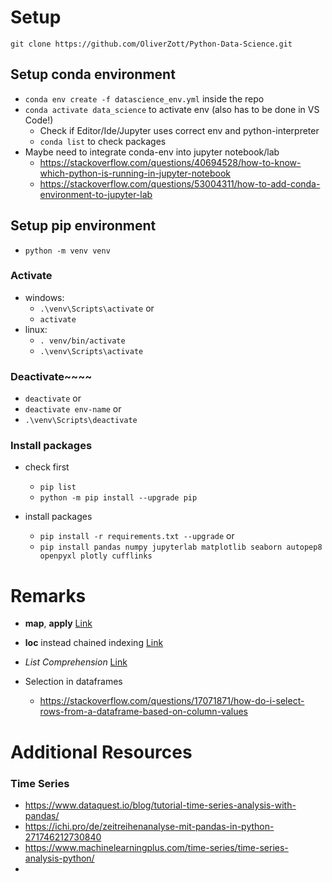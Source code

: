 # Setup

`git clone https://github.com/OliverZott/Python-Data-Science.git`

## Setup conda environment

- `conda env create -f datascience_env.yml` inside the repo
- `conda activate data_science` to activate env (also has to be done in VS Code!)
    - Check if Editor/Ide/Jupyter uses correct env and python-interpreter
    - `conda list` to check packages
- Maybe need to integrate conda-env into jupyter notebook/lab
    - https://stackoverflow.com/questions/40694528/how-to-know-which-python-is-running-in-jupyter-notebook
    - https://stackoverflow.com/questions/53004311/how-to-add-conda-environment-to-jupyter-lab

## Setup pip environment

- `python -m venv venv`

### Activate

- windows:
    - `.\venv\Scripts\activate` or
    - `activate`
- linux:
    - `. venv/bin/activate`
    - `.\venv\Scripts\activate`

### Deactivate~~~~

- `deactivate` or
- `deactivate env-name` or
- `.\venv\Scripts\deactivate`

### Install packages

- check first
    - `pip list`
    - `python -m pip install --upgrade pip`

- install packages
    - `pip install -r requirements.txt --upgrade` or
    - `pip install pandas numpy jupyterlab matplotlib seaborn autopep8 openpyxl plotly cufflinks`

# Remarks
- **map**, **apply** [Link](https://stackoverflow.com/questions/19798153/difference-between-map-applymap-and-apply-methods-in-pandas)
- **loc** instead chained indexing [Link](https://stackoverflow.com/questions/13842088/set-value-for-particular-cell-in-pandas-dataframe-using-index)
- *List Comprehension* [Link](https://www.w3schools.com/python/python_lists_comprehension.asp)

- Selection in dataframes
    - https://stackoverflow.com/questions/17071871/how-do-i-select-rows-from-a-dataframe-based-on-column-values






# Additional Resources

### Time Series

- https://www.dataquest.io/blog/tutorial-time-series-analysis-with-pandas/
- https://ichi.pro/de/zeitreihenanalyse-mit-pandas-in-python-271746212730840
- https://www.machinelearningplus.com/time-series/time-series-analysis-python/
- 
